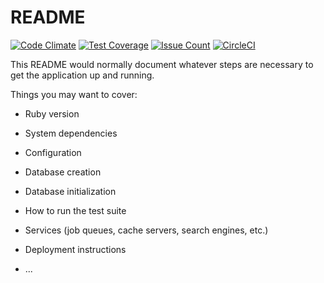 # README

[![Code Climate](https://codeclimate.com/github/smikulic/stash_api/badges/gpa.svg)](https://codeclimate.com/github/smikulic/stash_api)
[![Test Coverage](https://codeclimate.com/github/smikulic/stash_api/badges/coverage.svg)](https://codeclimate.com/github/smikulic/stash_api/coverage)
[![Issue Count](https://codeclimate.com/github/smikulic/stash_api/badges/issue_count.svg)](https://codeclimate.com/github/smikulic/stash_api)
[![CircleCI](https://circleci.com/gh/smikulic/stash_api.svg?style=svg)](https://circleci.com/gh/smikulic/stash_api)

This README would normally document whatever steps are necessary to get the
application up and running.

Things you may want to cover:

* Ruby version

* System dependencies

* Configuration

* Database creation

* Database initialization

* How to run the test suite

* Services (job queues, cache servers, search engines, etc.)

* Deployment instructions

* ...
